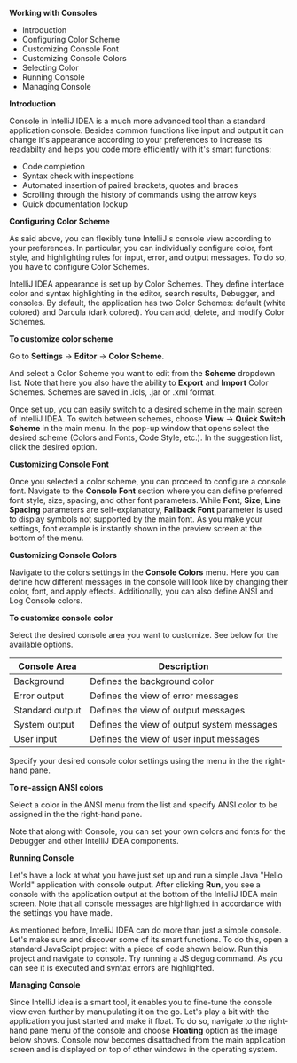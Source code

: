**Working with Consoles**

 - Introduction
 - Configuring Color Scheme
 - Customizing Console Font 
 - Customizing Console Colors
 - Selecting Color
 - Running Console
 - Managing Console
 
 **Introduction**

Console in IntelliJ IDEA is a much more advanced tool than a standard application console. Besides common functions like input and output it can change it's appearance according to your preferences to increase its readabilty and helps you code more efficiently with it's smart functions:
    
 - Code completion 
 - Syntax check with inspections
 - Automated insertion of paired brackets, quotes and braces
 - Scrolling through the history of commands using the arrow keys 
 - Quick documentation lookup
 
 **Configuring Color Scheme**

As said above, you can flexibly tune IntelliJ's console view according to your preferences. In particular, you can individually configure color, font style, and highlighting rules for input, error, and output messages.  To do so, you have to configure Color Schemes.

IntelliJ IDEA appearance is set up by Color Schemes. They define interface color and syntax highlighting in the editor, search results, Debugger, and consoles. By default, the application has two Color Schemes: default (white colored) and Darcula (dark colored). You can add, delete, and modify Color Schemes.

**To customize color scheme**

Go to **Settings** -> **Editor** -> **Color Scheme**.

And select a Color Scheme you want to edit from the **Scheme** dropdown list. Note that here you also have the ability to **Export** and **Import** Color Schemes. Schemes are saved in .icls, .jar or .xml format.

Once set up, you can easily switch to a desired scheme in the main screen of IntelliJ IDEA. To switch between schemes, choose **View** -> **Quick Switch Scheme** in the main menu. In the pop-up window that opens select the desired scheme (Colors and Fonts, Code Style, etc.). In the suggestion list, click the desired option.

**Customizing Console Font** 
 
Once you selected a color scheme, you can proceed to configure a console font. Navigate to the **Console Font** section where you can define preferred font style, size, spacing, and other font parameters. While **Font**, **Size**, **Line Spacing** parameters are self-explanatory, **Fallback Font** parameter is used to display symbols not supported by the main font. As you make your settings, font example is instantly shown in the preview screen at the bottom of the menu.

**Customizing Console Colors** 

Navigate to the colors settings in the **Console Colors** menu. Here you can define how different messages in the console will look like by changing their color, font, and apply effects. Additionally, you can also define ANSI and Log Console colors.

**To customize console color**

Select the desired console area you want to customize. See below for the available options.

|Console Area|  Description|
|--|--|
| Background| Defines the background color |
| Error output | Defines the view of error messages |
| Standard output | Defines the view of output messages  |
| System output | Defines the view of output system messages |
| User input| Defines the view of user input messages |

Specify your desired console color settings using the menu in the the right-hand pane.

**To re-assign ANSI colors**

Select a color in the ANSI menu from the list and specify ANSI color to be assigned in the the right-hand pane.

Note that along with Console, you can set your own colors and fonts for the Debugger and other IntelliJ IDEA components.

**Running Console**

Let's have a look at what you have just set up and run a simple Java "Hello World" application with console output. After clicking **Run**, you see a console with the application output at the bottom of the IntelliJ IDEA main screen. Note that all console messages are highlighted in accordance with the settings you have made.

As mentioned before, IntelliJ IDEA can do more than just a simple console. Let's make sure and discover some of its smart functions. To do this, open a standard JavaScipt project with a piece of code shown below. Run this project and navigate to console. Try running a JS degug command. As you can see it is executed and syntax errors are highlighted.

**Managing Console**

Since IntelliJ idea is a smart tool, it enables you to fine-tune the console view even further by manupulating it on the go. Let's play a bit with the application you just started and make it float. To do so, navigate to the right-hand pane menu of the console and choose **Floating** option as the image below shows. Console now becomes disattached from the main application screen and is displayed on top of other windows in the operating system. 

